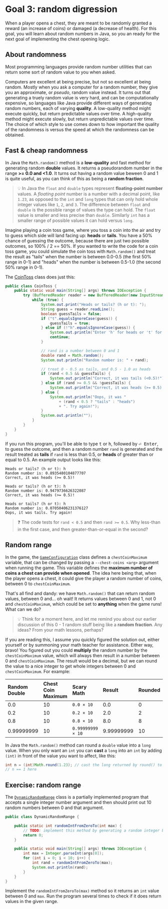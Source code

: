 # Goal 3: random digression

When a player opens a chest, they are meant to be randomly granted a reward (an increase of coins)
or damaged (a decrease of health). For this goal, you will learn about random numbers in Java,
so you an ready for the next goal of implementing the chest opening logic.

## About randomness

Most programming languages provide random number utilities that can return some sort of random
value to you when asked.

Computers are excellent at being precise, but not so excellent at being random. Mostly when you ask
a computer for a random number, they give you an approximate, or _pseudo_, random value instead. It
turns out that generating a truely random value is very hard, and can be computationally expensive,
so languages like Java provide different ways of generating random numbers, each of varying
**quality**. A low-quality method might execute quickly, but return predictable values over time. A
high-quality method might execute slowly, but return unpredictable values over time. The choice of
which style to use comes down to how important the quality of the randomness is versus the speed at
which the randomness can be obtained.

## Fast & cheap randomness

In Java the `Math.random()` method is a **low-quality** and fast method for generating random
**double** values. It returns a pseudorandom number in the range **>= 0.0 and  <1.0**. It turns out
having a random value beween 0 and 1 is quite useful, as you can think of this as being a **random
fraction**.

> :bulb: In Java the `float` and `double` types represent **floating-point number** values. A
> _floating point_ number is a number with a decimal point, like `1.23`, as opposed to the `int` and
> `long` types that can only hold whole integer values like `1`, `2`, and `3`. The difference
> between `float` and `double` is the possible range of values the type can hold. The `float` value
> is smaller and less precise than `double`. Similarly `int` has a smaller range of possible values
> it can hold versus `long`.

Imagine playing a coin toss game, where you toss a coin into the air and try to guess which side
will land facing up: **heads** or **tails**. You have a 50% chance of guessing the outcome, because
there are just two possible outcomes, so 100% / 2 == 50%. If you wanted to write the code for a coin
toss game, you could simulate the coin toss with `Math.random()` and treat the result as "tails"
when the number is between 0.0-0.5 (the first 50% range in 0-1) and "heads" when the number is
between 0.5-1.0 (the second 50% range in 0-1).

The [CoinToss](./src/test/java/coding101/tq/example/CoinToss.java) class does just this:

```java
public class CoinToss {
    public static void main(String[] args) throws IOException {
        try (BufferedReader reader = new BufferedReader(new InputStreamReader(System.in))) {
            while (true) {
                System.out.print("Heads or tails? (h or t): ");
                String guess = reader.readLine();
                boolean guessTails = false;
                if ("t".equalsIgnoreCase(guess)) {
                    guessTails = true;
                } else if (!"h".equalsIgnoreCase(guess)) {
                    System.out.println("Enter 'h' for heads or 't' for tails.");
                    continue;
                }

                // rand is a number between 0 and 1
                double rand = Math.random();
                System.out.println("Random number is: " + rand);

                // treat 0 - 0.5 as tails, and 0.5 - 1.0 as heads
                if (rand < 0.5 && guessTails) {
                    System.out.println("Correct, it was tails (<0.5)!");
                } else if (rand >= 0.5 && !guessTails) {
                    System.out.println("Correct, it was heads (>= 0.5)!");
                } else {
                    System.out.println("Oops, it was " 
                        + (rand < 0.5 ? "tails" : "heads")
                        + ". Try again!");
                }
                System.out.println("");
            }
        }
    }
}
```

If you run this program, you'll be able to type <kbd>t</kbd> or <kbd>h</kbd>, followed by <kbd>⏎
Enter</kbd>, to guess the outcome, and then a random number `rand` is generated and the result
treated as **tails** if `rand` is less than 0.5, or **heads** of greater than or equal to 0.5. An
example output looks like this:

```
Heads or tails? (h or t): h
Random number is: 0.8935480104877707
Correct, it was heads (>= 0.5)!

Heads or tails? (h or t): h
Random number is: 0.9479736626322087
Correct, it was heads (>= 0.5)!

Heads or tails? (h or t): h
Random number is: 0.07050406231376127
Oops, it was tails. Try again!
```

> :question: The code tests for `rand < 0.5` and then `rand >= 0.5`. Why less-than in the first
> case, and then greater-than-or-equal in the second?

## Random range

In the game, the [`GameConfiguration`](./src/main/java/coding101/tq/GameConfiguration.java) class
defines a `chestCoinMaximum` variable, that can be changed by passing a `--chest-coins <arg>`
argument when running the game. This variable defines the **maximum number of coins a chest can
provide when opened**. The idea here being that, when the player opens a chest, it could give the
player a random number of coins, between 0 to `chestCoinMaximum`.

That's all find and dandy: we have `Math.random()` that can return random values, between 0 and...
oh wait! It returns values between 0 and 1, not 0 and `chestCoinMaximum`, which could be set to
**anything** when the game runs! What can we do?

> :bulb: Think for a moment here, and let me remind you about our earlier discussion of this 0 - 1
> random stuff being like a **random fraction**. Any ideas? From your math lessons, perhaps?

If you are reading this, I assume you quickly figured the solution out, either yourself or by
summoning your math teacher for assistance. Either way, bravo! You figured out you could
**multiply** the random number by the `chestCoinMaximum` value, which will always then result in a
number between 0 and `chestCoinMaximum`. The result would be a decimal, but we can round the value
to a nice integer to get whole integers between 0 and `chestCoinMaximum`. For example:

| Random Double | Chest Coin Maximum | Scary Math | Result | Rounded |
|:--------------|:-------------------|:-----------|:-------|:--------|
| 0.0           | 10                 | `0.0 × 10` | 0.0 | 0 |
| 0.2           | 10                 | `0.2 × 10` | 2.0 | 2 |
| 0.8           | 10                 | `0.8 × 10` | 8.0 | 8 |
| 0.99999999    | 10                 | `0.99999999 × 10` | 9.99999999 | 10 |

In Java the `Math.random()` method can round a `double` value into a `long` value. When you only
want an `int` you can **cast** a `long` into an `int` by adding `(int)` in front of the value you
want to affect, like this:

```java
int n = (int)Math.round(1.23); // cast the long returned by round() to int
// n == 1 here
```

## Exercise: random range

The [`DynamicRandomRange`](./src/test/java/coding101/tq/example/DynamicRandomRange.java) class is a
partially implemented program that accepts a single integer number argument and then should print
out 10 random numbers between 0 and that argument.

```java
public class DynamicRandomRange {

    public static int randomIntFromZeroTo(int max) {
        // TODO: implement this method by generating a random integer between 0 and max
        return 0;
    }

    public static void main(String[] args) throws IOException {
        int max = Integer.parseInt(args[0]);
        for (int i = 0; i < 10; i++) {
            int rand = randomIntFromZeroTo(max);
            System.out.println(rand);
        }
    }
}
```

Implement the `randomIntFromZeroTo(max)` method so it returns an `int` value between 0 and `max`.
Run the program several times to check if it does return values in the given range.
